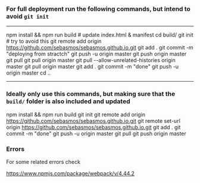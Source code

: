 ### For full deployment run the following commands, but intend to avoid `git init`

---

npm install && npm run build # update index.html & manifest
cd build/
git init # try to avoid this
git remote add origin https://github.com/sebasmos/sebasmos.github.io.git
git add .
git commit -m "deploying from stractch"
git push -u origin master
git push origin master
git pull
git pull origin master
git pull --allow-unrelated-histories origin master
git pull origin master
git add .
git commit -m "done"
git push -u origin master
cd ..

---

### Ideally only use this commands, but making sure that the `build/` folder is also included and updated

npm install && npm run build
git init
git remote add origin https://github.com/sebasmos/sebasmos.github.io.git
git remote set-url origin https://github.com/sebasmos/sebasmos.github.io.git
git add .
git commit -m "done"
git push -u origin master
git pull
git push origin master

### Errors

For some related errors check

https://www.npmjs.com/package/webpack/v/4.44.2
